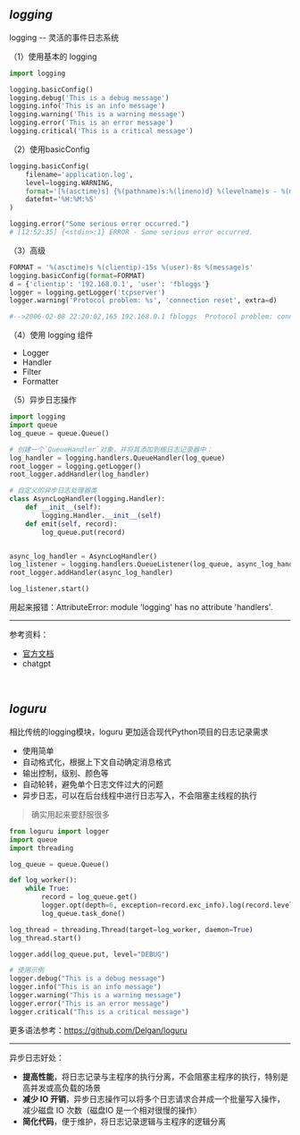 
## _logging_

logging -- 灵活的事件日志系统


（1）使用基本的 logging
```python
import logging

logging.basicConfig()
logging.debug('This is a debug message')
logging.info('This is an info message')
logging.warning('This is a warning message')
logging.error('This is an error message')
logging.critical('This is a critical message')
```


（2）使用basicConfig
```python
logging.basicConfig(
    filename='application.log',
    level=logging.WARNING,
    format='[%(asctime)s] {%(pathname)s:%(lineno)d} %(levelname)s - %(message)s',
    datefmt='%H:%M:%S'
)

logging.error("Some serious error occurred.")
# [12:52:35] {<stdin>:1} ERROR - Some serious error occurred.
```

（3）高级
```python
FORMAT = '%(asctime)s %(clientip)-15s %(user)-8s %(message)s'
logging.basicConfig(format=FORMAT)
d = {'clientip': '192.168.0.1', 'user': 'fbloggs'}
logger = logging.getLogger('tcpserver')
logger.warning('Protocol problem: %s', 'connection reset', extra=d)

#-->2006-02-08 22:20:02,165 192.168.0.1 fbloggs  Protocol problem: connection reset
```

（4）使用 logging 组件

- Logger
- Handler
- Filter
- Formatter

（5）异步日志操作

```python
import logging
import queue
log_queue = queue.Queue()

# 创建一个`QueueHandler`对象，并将其添加到根日志记录器中：
log_handler = logging.handlers.QueueHandler(log_queue)
root_logger = logging.getLogger()
root_logger.addHandler(log_handler)

# 自定义的异步日志处理器类
class AsyncLogHandler(logging.Handler):
    def __init__(self):
        logging.Handler.__init__(self)
    def emit(self, record):
        log_queue.put(record)


async_log_handler = AsyncLogHandler()
log_listener = logging.handlers.QueueListener(log_queue, async_log_handler)
root_logger.addHandler(async_log_handler)

log_listener.start()
```

用起来报错：AttributeError: module 'logging' has no attribute 'handlers'.



-------------
参考资料：
- [官方文档](https://docs.python.org/zh-cn/3.9/library/logging.html)
- chatgpt



</br>

## _loguru_

相比传统的logging模块，loguru 更加适合现代Python项目的日志记录需求

- 使用简单
- 自动格式化，根据上下文自动确定消息格式
- 输出控制，级别、颜色等
- 自动轮转，避免单个日志文件过大的问题
- 异步日志，可以在后台线程中进行日志写入，不会阻塞主线程的执行


> 确实用起来要舒服很多

```python
from loguru import logger
import queue
import threading

log_queue = queue.Queue()

def log_worker():
    while True:
        record = log_queue.get()
        logger.opt(depth=6, exception=record.exc_info).log(record.levelno, record.getMessage())
        log_queue.task_done()

log_thread = threading.Thread(target=log_worker, daemon=True)
log_thread.start()

logger.add(log_queue.put, level="DEBUG")

# 使用示例
logger.debug("This is a debug message")
logger.info("This is an info message")
logger.warning("This is a warning message")
logger.error("This is an error message")
logger.critical("This is a critical message")
```

更多语法参考：https://github.com/Delgan/loguru


-------------

异步日志好处：
- **提高性能**，将日志记录与主程序的执行分离，不会阻塞主程序的执行，特别是高并发或高负载的场景
- **减少 IO 开销**，异步日志操作可以将多个日志请求合并成一个批量写入操作，减少磁盘 IO 次数（磁盘IO 是一个相对很慢的操作）
- **简化代码**，便于维护，将日志记录逻辑与主程序的逻辑分离